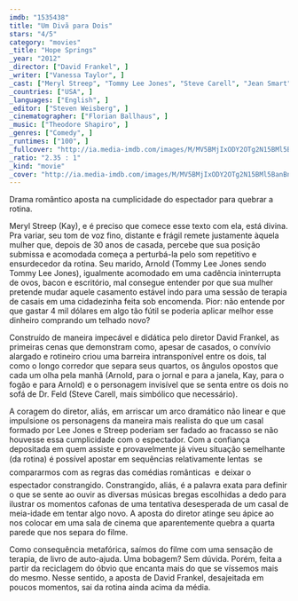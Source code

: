 ```yaml
---
imdb: "1535438"
title: "Um Divã para Dois"
stars: "4/5"
category: "movies"
_title: "Hope Springs"
_year: "2012"
_director: ["David Frankel", ]
_writer: ["Vanessa Taylor", ]
_cast: ["Meryl Streep", "Tommy Lee Jones", "Steve Carell", "Jean Smart", "Ben Rappaport", "Marin Ireland", "Patch Darragh", "Brett Rice", "Becky Ann Baker", ]
_countries: ["USA", ]
_languages: ["English", ]
_editor: ["Steven Weisberg", ]
_cinematographer: ["Florian Ballhaus", ]
_music: ["Theodore Shapiro", ]
_genres: ["Comedy", ]
_runtimes: ["100", ]
_fullcover: "http://ia.media-imdb.com/images/M/MV5BMjIxODY2OTg2N15BMl5BanBnXkFtZTcwODAyODg5Nw@@.jpg"
_ratio: "2.35 : 1"
_kind: "movie"
_cover: "http://ia.media-imdb.com/images/M/MV5BMjIxODY2OTg2N15BMl5BanBnXkFtZTcwODAyODg5Nw@@._V1._SX96_SY140_.jpg"
---
```



Drama romântico aposta na cumplicidade do espectador para quebrar a rotina.

Meryl Streep (Kay), e é preciso que comece esse texto com ela, está divina. Pra variar, seu tom de voz fino, distante e frágil remete justamente àquela mulher que, depois de 30 anos de casada, percebe que sua posição submissa e acomodada começa a perturbá-la pelo som repetitivo e ensurdecedor da rotina. Seu marido, Arnold (Tommy Lee Jones sendo Tommy Lee Jones), igualmente acomodado em uma cadência ininterrupta de ovos, bacon e escritório, mal consegue entender por que sua mulher pretende mudar aquele casamento estável indo para uma sessão de terapia de casais em uma cidadezinha feita sob encomenda. Pior: não entende por que gastar 4 mil dólares em algo tão fútil se poderia aplicar melhor esse dinheiro comprando um telhado novo?

Construído de maneira impecável e didática pelo diretor David Frankel, as primeiras cenas que demonstram como, apesar de casados, o convívio alargado e rotineiro criou uma barreira intransponível entre os dois, tal como o longo corredor que separa seus quartos, os ângulos opostos que cada um olha pela manhã (Arnold, para o jornal e para a janela, Kay, para o fogão e para Arnold) e o personagem invisível que se senta entre os dois no sofá de Dr. Feld (Steve Carell, mais simbólico que necessário).

A coragem do diretor, aliás, em arriscar um arco dramático não linear e que impulsione os personagens da maneira mais realista do que um casal formado por Lee Jones e Streep poderiam ser fadado ao fracasso se não houvesse essa cumplicidade com o espectador. Com a confiança depositada em quem assiste e provavelmente já viveu situação semelhante (da rotina) é possível apostar em sequências relativamente lentas  se compararmos com as regras das comédias românticas  e deixar o espectador constrangido. Constrangido, aliás, é a palavra exata para definir o que se sente ao ouvir as diversas músicas bregas escolhidas a dedo para ilustrar os momentos cafonas de uma tentativa desesperada de um casal de meia-idade em tentar algo novo. A aposta do diretor atinge seu ápice ao nos colocar em uma sala de cinema que aparentemente quebra a quarta parede que nos separa do filme.

Como consequência metafórica, saímos do filme com uma sensação de terapia, de livro de auto-ajuda. Uma bobagem? Sem dúvida. Porém, feita a partir da reciclagem do óbvio que encanta mais do que se víssemos mais do mesmo. Nesse sentido, a aposta de David Frankel, desajeitada em poucos momentos, sai da rotina ainda acima da média.

